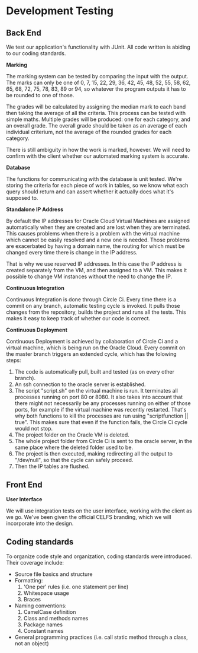 Development Testing
===================

Back End
--------

We test our application's functionality with JUnit. All code written is abiding to our coding standards.

**Marking**

The marking system can be tested by comparing the input with the output. The marks can only be one of 0, 7, 15, 22, 29, 36, 42, 45, 48, 52, 55, 58, 62, 65, 68, 72, 75, 78, 83, 89 or 94, so whatever the program outputs it has to be rounded to one of those.

The grades will be calculated by assigning the median mark to each band then taking the average of all the criteria. This process can be
tested with simple maths. Multiple grades will be produced: one for each category, and an overall grade. The overall grade should be taken
as an average of each individual criterium, not the average of the rounded grades for each category.

There is still ambiguity in how the work is marked, however. We will need to confirm with the client whether our automated marking system
is accurate.

**Database**

The functions for communicating with the database is unit tested. We're storing the criteria for each piece of work in tables, so we
know what each query should return and can assert whether it actually does what it's supposed to.

**Standalone IP Address**

By default the IP addresses for Oracle Cloud Virtual Machines are assigned automatically when they are created and are lost when they are terminated. This causes problems when there is a problem with the virtual machine which cannot be easily resolved and a new one is needed. Those problems are exacerbated by having a domain name, the routing for which must be changed every time there is change in the IP address.

That is why we use reserved IP addresses. In this case the IP address is created separately from the VM, and then assigned to a VM. This makes it possible to change VM instances without the need to change the IP.

**Continuous Integration**

Continuous Integration is done through Circle Ci.
Every time there is a commit on any branch, automatic testing cycle is invoked. It pulls those changes from the repository, builds the project and runs all the tests. This makes it easy to keep track of whether our code is correct.

**Continuous Deployment**

Continuous Deployment is achieved by collaboration of Circle Ci and a virtual machine, which is being run on the Oracle Cloud.
Every commit on the master branch triggers an extended cycle, which has the folowing steps:
1. The code is automatically pull, built and tested (as on every other branch).
1. An ssh connection to the oracle server is established.
1. The script "script.sh" on the virtual machine is run. It terminates all processes running on port 80 or 8080. It also takes into account that there might not necessarily be any processes running on either of those ports, for example if the virtual machine was recently restarted. That's why both functions to kill the processes are run using "scriptfunction || true". This makes sure that even if the function fails, the Circle Ci cycle would not stop.
1. The project folder on the Oracle VM is deleted.
1. The whole project folder from Circle Ci is sent to the oracle server, in the same place where the deleted folder used to be.
1. The project is then executed, making redirecting all the output to "/dev/null", so that the cycle can safely proceed.
1. Then the IP tables are flushed.


Front End
---------

**User Interface**

We will use integration tests on the user interface, working with the client as we go. We've been given the official CELFS branding, which
we will incorporate into the design.

Coding standards
----------------
To organize code style and organization, coding standards were introduced. Their coverage include:
+ Source file basics and structure
+ Formatting:
    1. 'One per' rules (i.e. one statement per line)
    1. Whitespace usage
    1. Braces
+ Naming conventions:
    1. CamelCase definition
    1. Class and methods names
    1. Package names
    1. Constant names
+ General programming practices (i.e. call static method through a class, not an object)
